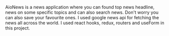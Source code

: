 AioNews is a news application where you can found top news headline, news on some specific topics and can also search news. Don't worry you can also save your favourite ones. I used google news api for fetching the news all across the world. I used react hooks, redux, routers and useForm in this project. 
